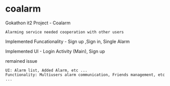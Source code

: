 # coalarm

Gokathon it2 Project - Coalarm

    Alarming service needed cooperation with other users

Implemented Funcationality - Sign up ,Sign in, Single Alarm

Implemented UI - Login Activity (Main), Sign up

remained issue

    UI: Alarm list, Added Alarm, etc ...
    Functionality: Multiusers alarm communication, Friends management, etc ...
